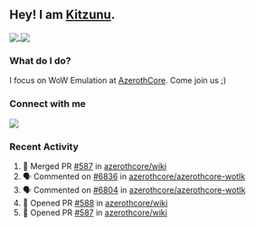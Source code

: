 ## Hey! I am [Kitzunu](https://Github.com/Kitzunu).

<a href="https://github-readme-stats.kitzunu.vercel.app/api?username=Kitzunu&show_icons=true&theme=dark">
  <img align="center" src="https://github-readme-stats.kitzunu.vercel.app/api?username=Kitzunu&show_icons=true&theme=dark" />
</a>
<a href="https://github-readme-stats.kitzunu.vercel.app/api?username=Kitzunu&show_icons=true&theme=dark">
  <img align="center" src="https://github-readme-stats.vercel.app/api/top-langs/?username=Kitzunu&layout=compact&theme=dark" />
</a>

### What do I do?

I focus on WoW Emulation at [AzerothCore](https://Github.com/AzerothCore). Come join us ;)

### Connect with me
[![](https://img.shields.io/badge/AzerothCore%20Discord-Connect%20with%20me!-green)](https://discord.com/invite/gkt4y2x)

### Recent Activity

<!--START_SECTION:activity-->
1. 🎉 Merged PR [#587](https://github.com/azerothcore/wiki/pull/587) in [azerothcore/wiki](https://github.com/azerothcore/wiki)
2. 🗣 Commented on [#6836](https://github.com/azerothcore/azerothcore-wotlk/issues/6836) in [azerothcore/azerothcore-wotlk](https://github.com/azerothcore/azerothcore-wotlk)
3. 🗣 Commented on [#6804](https://github.com/azerothcore/azerothcore-wotlk/issues/6804) in [azerothcore/azerothcore-wotlk](https://github.com/azerothcore/azerothcore-wotlk)
4. 💪 Opened PR [#588](https://github.com/azerothcore/wiki/pull/588) in [azerothcore/wiki](https://github.com/azerothcore/wiki)
5. 💪 Opened PR [#587](https://github.com/azerothcore/wiki/pull/587) in [azerothcore/wiki](https://github.com/azerothcore/wiki)
<!--END_SECTION:activity-->
